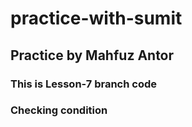 # practice-with-sumit

## Practice by Mahfuz Antor

### This is Lesson-7 branch code

### Checking condition
